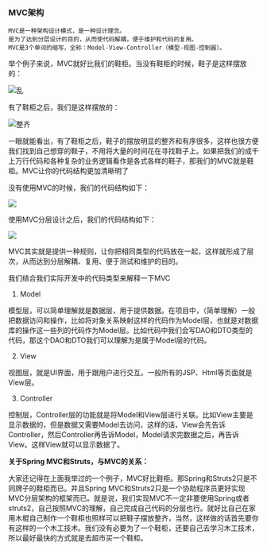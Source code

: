 ### MVC架构
    MVC是一种架构设计模式，是一种设计理念。
    是为了达到分层设计的目的，从而使代码解耦，便于维护和代码的复用。
    MVC是3个单词的缩写，全称：Model-View-Controller（模型-视图-控制器）。
    
举个例子来说，MVC就好比我们的鞋柜。当没有鞋柜的时候，鞋子是这样摆放的：

![乱](https://github.com/Lany-Java/Java/blob/master/img/%E4%B9%B1%E9%9E%8B%E6%9F%9C.jpg)

有了鞋柜之后，我们是这样摆放的：

![整齐](https://github.com/Lany-Java/Java/blob/master/img/%E5%A5%BD%E9%9E%8B%E6%9F%9C.jpg)

一眼就能看出，有了鞋柜之后，鞋子的摆放明显的整齐和有序很多，这样也很方便我们找到自己想穿的鞋子，不用将大量的时间花在寻找鞋子上。如果把我们的成千上万行代码和各种复杂的业务逻辑看作是各式各样的鞋子，那我们的MVC就是鞋柜。MVC让你的代码结构更加清晰明了

没有使用MVC的时候，我们的代码结构如下：

![](https://github.com/Lany-Java/Java/blob/master/img/20170111110946683.png)

使用MVC分层设计之后，我们的代码结构如下：

![](https://github.com/Lany-Java/Java/blob/master/img/20170111111755043.png)

MVC其实就是提供一种规则，让你把相同类型的代码放在一起，这样就形成了层次，从而达到分层解耦、复用、便于测试和维护的目的。

我们结合我们实际开发中的代码类型来解释一下MVC

1. Model

模型层，可以简单理解就是数据层，用于提供数据。在项目中，（简单理解）一般把数据访问和操作，比如将对象关系映射这样的代码作为Model层，也就是对数据库的操作这一些列的代码作为Model层。比如代码中我们会写DAO和DTO类型的代码，那这个DAO和DTO我们可以理解为是属于Model层的代码。

2. View

视图层，就是UI界面，用于跟用户进行交互。一般所有的JSP、Html等页面就是View层。

3. Controller

控制层，Controller层的功能就是将Model和View层进行关联。比如View主要是显示数据的，但是数据又需要Model去访问，这样的话，View会先告诉Controller，然后Controller再告诉Model，Model请求完数据之后，再告诉View。这样View就可以显示数据了。

**关于Spring MVC和Struts，与MVC的关系：**

大家还记得在上面我举过的一个例子，MVC好比鞋柜。那Spring和Struts2只是不同牌子的鞋柜而已。并且Spring MVC和Struts2只是一个协助程序员更好实现MVC分层架构的框架而已。就是说，我们实现MVC不一定非要使用Spring或者struts2，自己按照MVC的理解，自己完成自己代码的分层也行。就好比自己在家用木棍自己制作一个鞋柜也照样可以把鞋子摆放整齐，当然，这样做的话首先要你有这样的一个木工技术。我们没有必要为了一个鞋柜，还要自己去学习木工技术，所以最好最快的方式就是去超市买一个鞋柜。
